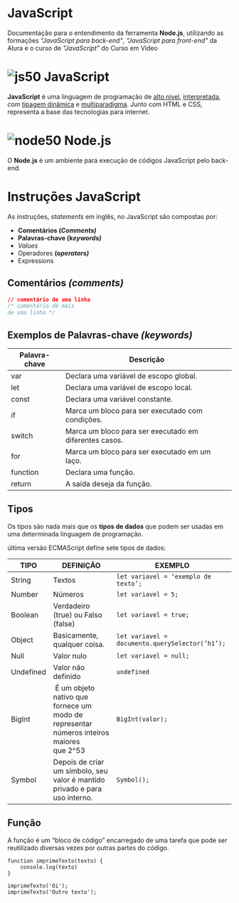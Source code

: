 # JavaScript

Documentação para o entendimento da ferramenta **Node.js**, utilizando as formações _"JavaScript para back-end"_, _"JavaScript para front-end"_ da Alura e o curso de _"JavaScript"_ do Curso em Vídeo

# ![js50](https://user-images.githubusercontent.com/106445418/181271387-358960f0-a87b-4a7f-bd19-39f36deac11f.png) JavaScript
**JavaScript** é uma linguagem de programação de [alto nível](https://github.com/felipemadu13/Alura_JavaScript_Back_End/blob/ad6b300ce71c89492671876dfe1156989de5300a/alto_nivel.md), [interpretada](https://github.com/felipemadu13/Alura_JavaScript_Back_End/blob/dc89de7426c8ede4bf988eac1b3f26b48819441d/interpretada.md), com [tipagem dinâmica](https://github.com/felipemadu13/Alura_JavaScript_Back_End/blob/c10e44f7c1e049e3784f0f5fdcfe9795e0be6a56/tipagem.md) e [multiparadigma](https://github.com/felipemadu13/Alura_JavaScript_Back_End/blob/c195a07b668a299afe279dace7d42338068669c5/multiparadigma.md). Junto com HTML e CSS, representa a base das tecnologias para internet.
 
# ![node50](https://user-images.githubusercontent.com/106445418/181272395-b4ca04e1-bb01-427b-ad38-dfb92a4ebe05.png) Node.js
O **Node.js** é um ambiente para execução de códigos JavaScript pelo back-end.

# Instruções JavaScript

As instruções, *statements* em inglês, no JavaScript são compostas por:

- **Comentários (*Comments)***
- **Palavras-chave (k*eywords)***
- *Values*
- Operadores **(o*perators)***
- Expressions

## Comentários *(comments)* ##

```css
// comentário de uma linha
/* comentário de mais 
de uma linha */
```

## Exemplos de Palavras-chave *(keywords)* ##

| Palavra-chave | Descrição |
| --- | --- |
| var | Declara uma variável de escopo global. |
| let | Declara uma variável de escopo local. |
| const | Declara uma variável constante. |
| if | Marca um bloco para ser executado com condições. |
| switch | Marca um bloco  para ser executado em diferentes casos. |
| for | Marca um bloco para ser executado em um laço. |
| function | Declara uma função. |
| return | A saída deseja da função. |

## Tipos ##
Os tipos são nada mais que os **tipos de dados** que podem ser usadas em uma determinada linguagem de programação.

 última versão ECMAScript define sete tipos de dados:
 
 | TIPO | DEFINIÇÃO | EXEMPLO |
| --- | --- | --- |
| String | Textos | `let variavel = ‘exemplo de texto’; `|
| Number | Números | `let variavel = 5;` |
| Boolean | Verdadeiro (true) ou Falso (false) | `let variavel = true;` |
| Object | Basicamente, qualquer coisa. | `let variavel = documento.querySelector(’h1’);` |
| Null | Valor nulo | `let variavel = null;` |
| Undefined | Valor não definido | `undefined` |
| BigInt |  É um objeto nativo que fornece um modo de representar números inteiros maiores que 2^53 | `BigInt(valor);` |
| Symbol | Depois de criar um símbolo, seu valor é mantido privado e para uso interno. | `Symbol();` |



## Função ##

A função é um “bloco de código”  encarregado de uma tarefa que pode ser reutilizado diversas vezes por outras partes do código.

```
function imprimeTexto(texto) {
    console.log(texto)
}

imprimeTexto('Oi');
imprimeTexto('Outro texto');
```

